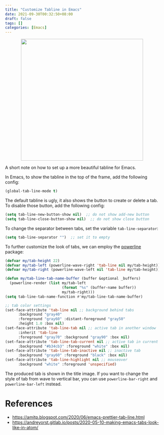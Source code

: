 ```yaml
---
title: "Customize Tabline in Emacs"
date: 2021-09-30T00:32:50+08:00
draft: false
tags: []
categories: [Emacs]
---
```


<p align="center">
<img src="https://blog-resource-1257868508.file.myqcloud.com/202109300037148.jpg" width="400">
</p>

A short note on how to set up a more beautiful tabline for Emacs.

<!--more-->

In Emacs, to show the tabline in the top of the frame, add the following config:

```lisp
(global-tab-line-mode t)
```

The default tabline is ugly, it also shows the button to create or delete a
tab. To disable those button, add the following config:

```lisp
(setq tab-line-new-button-show nil)  ;; do not show add-new button
(setq tab-line-close-button-show nil)  ;; do not show close button
```

To change the separator between tabs, set the variable `tab-line-separator`:

```lisp
(setq tab-line-separator "")  ;; set it to empty
```

To further customize the look of tabs, we can employ the [powerline](https://github.com/milkypostman/powerline) package:

```lisp
(defvar my/tab-height 22)
(defvar my/tab-left (powerline-wave-right 'tab-line nil my/tab-height))
(defvar my/tab-right (powerline-wave-left nil 'tab-line my/tab-height))

(defun my/tab-line-tab-name-buffer (buffer &optional _buffers)
  (powerline-render (list my/tab-left
                          (format "%s" (buffer-name buffer))
                          my/tab-right)))
(setq tab-line-tab-name-function #'my/tab-line-tab-name-buffer)

;; tab color settings
(set-face-attribute 'tab-line nil ;; background behind tabs
      :background "gray40"
      :foreground "gray60" :distant-foreground "gray50"
      :height 1.0 :box nil)
(set-face-attribute 'tab-line-tab nil ;; active tab in another window
      :inherit 'tab-line
      :foreground "gray70" :background "gray90" :box nil)
(set-face-attribute 'tab-line-tab-current nil ;; active tab in current window
      :background "#b34cb3" :foreground "white" :box nil)
(set-face-attribute 'tab-line-tab-inactive nil ;; inactive tab
      :background "gray60" :foreground "black" :box nil)
(set-face-attribute 'tab-line-highlight nil ;; mouseover
      :background "white" :foreground 'unspecified)
```

The produced tab is shown in the title image. If you want to change the style
of tab from wave to vertical bar, you can use `powerline-bar-right` and
`powerline-bar-left` instead.

# References

+ https://amitp.blogspot.com/2020/06/emacs-prettier-tab-line.html
+ https://andreyorst.gitlab.io/posts/2020-05-10-making-emacs-tabs-look-like-in-atom/
